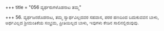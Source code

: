 +++
title = "056 ವ್ಯರ್ಥರುಗಳೊಡನಾಟ ತಮ್ಮ"

+++
56. ವ್ಯರ್ಥಜನರೊಡನಾಟ, ತಮ್ಮ ಸ್ವಾರ್ಥವಿಲ್ಲದವರ ಸಹವಾಸ, ಪರರ ಹಣದಿಂದ ಬದುಕುವವನ ಬಾಳು, ಅರ್ಥವಿಲ್ಲದ ಶ್ರೀಮಂತಿಕೆಯ ಸಂಭ್ರಮ, ಪ್ರೀತಿಯಿಲ್ಲದ ಬಾಳು, ಇವುಗಳು ಕೇಡಿನ ಸಾಲಿನಲ್ಲಿರುವುವು.